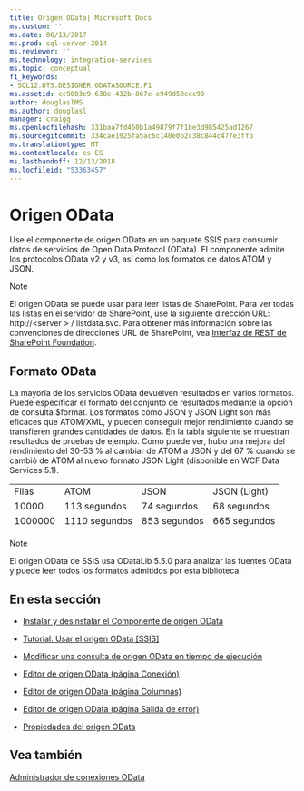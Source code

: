 ```yaml
---
title: Origen OData| Microsoft Docs
ms.custom: ''
ms.date: 06/13/2017
ms.prod: sql-server-2014
ms.reviewer: ''
ms.technology: integration-services
ms.topic: conceptual
f1_keywords:
- SQL12.DTS.DESIGNER.ODATASOURCE.F1
ms.assetid: cc9003c9-638e-432b-867e-e949d50cec90
author: douglaslMS
ms.author: douglasl
manager: craigg
ms.openlocfilehash: 331baa7fd450b1a49879f7f1be3d985425ad1267
ms.sourcegitcommit: 334cae1925fa5ac6c140e0b2c38c844c477e3ffb
ms.translationtype: MT
ms.contentlocale: es-ES
ms.lasthandoff: 12/13/2018
ms.locfileid: "53363457"
---
```

# <a name="odata-source"></a>Origen OData
  Use el componente de origen OData en un paquete SSIS para consumir datos de servicios de Open Data Protocol (OData). El componente admite los protocolos OData v2 y v3, así como los formatos de datos ATOM y JSON.  
  
> [!NOTE]  
>  El origen OData se puede usar para leer listas de SharePoint. Para ver todas las listas en el servidor de SharePoint, use la siguiente dirección URL: http://\<server > / listdata.svc. Para obtener más información sobre las convenciones de direcciones URL de SharePoint, vea [Interfaz de REST de SharePoint Foundation](https://msdn.microsoft.com/library/ff521587.aspx).  
  
## <a name="odata-format"></a>Formato OData  
 La mayoría de los servicios OData devuelven resultados en varios formatos. Puede especificar el formato del conjunto de resultados mediante la opción de consulta $format. Los formatos como JSON y JSON Light son más eficaces que ATOM/XML, y pueden conseguir mejor rendimiento cuando se transfieren grandes cantidades de datos. En la tabla siguiente se muestran resultados de pruebas de ejemplo. Como puede ver, hubo una mejora del rendimiento del 30-53 % al cambiar de ATOM a JSON y del 67 % cuando se cambió de ATOM al nuevo formato JSON Light (disponible en WCF Data Services 5.1).  
  
|||||  
|-|-|-|-|  
|Filas|ATOM|JSON|JSON (Light)|  
|10000|113 segundos|74 segundos|68 segundos|  
|1000000|1110 segundos|853 segundos|665 segundos|  
  
> [!NOTE]  
>  El origen OData de SSIS usa ODataLib 5.5.0 para analizar las fuentes OData y puede leer todos los formatos admitidos por esta biblioteca.  
  
## <a name="in-this-section"></a>En esta sección  
  
-   [Instalar y desinstalar el Componente de origen OData](../install-and-uninstall-odata-source-component.md)  
  
-   [Tutorial: Usar el origen OData &#91;SSIS&#93;](tutorial-using-the-odata-source.md)  
  
-   [Modificar una consulta de origen OData en tiempo de ejecución](modify-odata-source-query-at-runtime.md)  
  
-   [Editor de origen OData &#40;página Conexión&#41;](../odata-source-editor-connection-page.md)  
  
-   [Editor de origen OData &#40;página Columnas&#41;](../odata-source-editor-columns-page.md)  
  
-   [Editor de origen OData &#40;página Salida de error&#41;](../odata-source-editor-error-output-page.md)  
  
-   [Propiedades del origen OData](odata-source-properties.md)  
  
## <a name="see-also"></a>Vea también  
 [Administrador de conexiones OData](../connection-manager/odata-connection-manager.md)  
  
  
